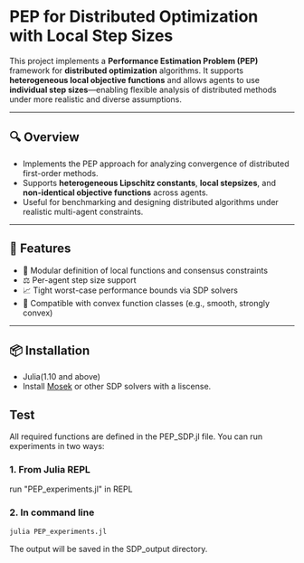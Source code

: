 # PEP for Distributed Optimization with Local Step Sizes

This project implements a **Performance Estimation Problem (PEP)** framework for **distributed optimization** algorithms. It supports **heterogeneous local objective functions** and allows agents to use **individual step sizes**—enabling flexible analysis of distributed methods under more realistic and diverse assumptions.

---

## 🔍 Overview

- Implements the PEP approach for analyzing convergence of distributed first-order methods.
- Supports **heterogeneous Lipschitz constants**, **local stepsizes**, and **non-identical objective functions** across agents.
- Useful for benchmarking and designing distributed algorithms under realistic multi-agent constraints.

---


## 🚀 Features

- 🧩 Modular definition of local functions and consensus constraints
- ⚖️ Per-agent step size support
- 📈 Tight worst-case performance bounds via SDP solvers
- 🧪 Compatible with convex function classes (e.g., smooth, strongly convex)

---

## 📦 Installation

- Julia(1.10 and above)
- Install [Mosek](https://www.mosek.com/) or other SDP solvers with a liscense.

## Test
All required functions are defined in the PEP_SDP.jl file. You can run experiments in two ways:

### 1. From Julia REPL
run "PEP_experiments.jl" in REPL


### 2. In command line
```bash
julia PEP_experiments.jl
```
The output will be saved in the SDP_output directory.
